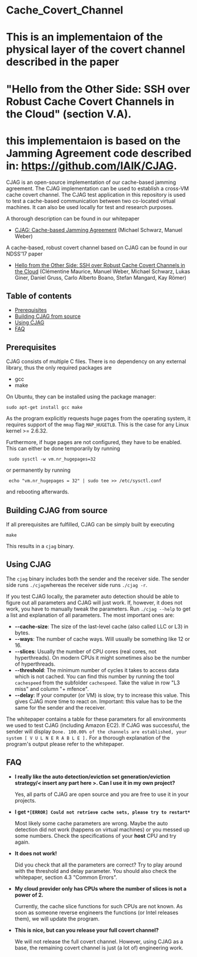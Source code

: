 # Cache_Covert_Channel

# This is an implementaion of the physical layer of the covert channel described in the paper 
# "Hello from the Other Side: SSH over Robust Cache Covert Channels in the Cloud" (section V.A).
# this implementaion is based on the Jamming Agreement code described in: https://github.com/IAIK/CJAG.

CJAG is an open-source implementation of our cache-based jamming agreement. 
The CJAG implementation can be used to establish a cross-VM cache covert channel. The CJAG test application in this repository is used to test a cache-based communication between two co-located virtual machines. It can also be used locally for test and research purposes. 

A thorough description can be found in our whitepaper
 
 * [CJAG: Cache-based Jamming Agreement](https://www.blackhat.com/docs/asia-17/materials/asia-17-Schwarz-Hello-From-The-Other-Side-SSH-Over-Robust-Cache-Covert-Channels-In-The-Cloud-wp.pdf) (Michael Schwarz, Manuel Weber)

A cache-based, robust covert channel based on CJAG can be found in our NDSS'17 paper

 * [Hello from the Other Side: SSH over Robust Cache Covert Channels in the Cloud](https://cmaurice.fr/pdf/ndss17_maurice.pdf) (Clémentine Maurice, Manuel Weber, Michael Schwarz, Lukas Giner, Daniel Gruss, Carlo Alberto Boano, Stefan Mangard, Kay Römer)
 
## Table of contents
 
* [Prerequisites](#prerequisites)
* [Building CJAG from source](#building-cjag-from-source)
* [Using CJAG](#using-cjag)
* [FAQ](#faq)

## Prerequisites

CJAG consists of multiple C files. There is no dependency on any external library, thus the only required packages are 

* gcc
* make

On Ubuntu, they can be installed using the package manager:

    sudo apt-get install gcc make
    
 As the program explicitly requests huge pages from the operating system, it requires support of the `mmap` flag `MAP_HUGETLB`. This is the case for any Linux kernel >= 2.6.32.

 Furthermore, if huge pages are not configured, they have to be enabled.
 This can either be done temporarily by running
 
     sudo sysctl -w vm.nr_hugepages=32
 
 or permanently by running
 
     echo "vm.nr_hugepages = 32" | sudo tee >> /etc/sysctl.conf
     
and rebooting afterwards.

## Building CJAG from source

If all prerequisites are fulfilled, CJAG can be simply built by executing

    make
    
This results in a `cjag` binary.

## Using CJAG

The `cjag` binary includes both the sender and the receiver side. 
The sender side runs `./cjag`whereas the receiver side runs `./cjag -r`. 

If you test CJAG locally, the parameter auto detection should be able to figure out all parameters and CJAG will just work. If, however, it does not work, you have to manually tweak the parameters. Run `./cjag --help` to get a list and explanation of all parameters. The most important ones are:

 * **--cache-size**: The size of the last-level cache (also called LLC or L3) in bytes. 
 * **--ways**: The number of cache ways. Will usually be something like 12 or 16. 
 * **--slices**: Usually the number of CPU cores (real cores, not hyperthreads). On modern CPUs it might sometimes also be the number of hyperthreads. 
 * **--threshold**: The minimum number of cycles it takes to access data which is not cached. You can find this number by running the tool `cachespeed` from the subfolder `cachespeed`. Take the value in row "L3 miss" and column "+ mfence".
* **--delay**: If your computer (or VM) is slow, try to increase this value. This gives CJAG more time to react on. Important: this value has to be the same for the sender and the receiver.

The whitepaper contains a table for these parameters for all environments we used to test CJAG (including Amazon EC2). 
If CJAG was successful, the sender will display `Done. 100.00% of the channels are established, your system [ V U L N E R A B L E ].` 
For a thorough explanation of the program's output please refer to the whitepaper. 

## FAQ

* **I really like the auto detection/eviction set generation/eviction strategy/< insert any part here >. Can I use it in my own project?**

   Yes, all parts of CJAG are open source and you are free to use it in your projects. 

* **I get `*[ERROR] Could not retrieve cache sets, please try to restart*`**

   Most likely some cache parameters are wrong. Maybe the auto detection did not work (happens on virtual machines) or you messed up some numbers. Check the specifications of your **host** CPU and try again.
   
* **It does not work!**

   Did you check that all the parameters are correct? Try to play around with the threshold and delay parameter. You should also check the whitepaper, section 4.3 "Common Errors". 
   
* **My cloud provider only has CPUs where the number of slices is not a power of 2.**

    Currently, the cache slice functions for such CPUs are not known. As soon as someone reverse engineers the functions (or Intel releases them), we will update the program. 
    
* **This is nice, but can you release your full covert channel?**

   We will not release the full covert channel. However, using CJAG as a base, the remaining covert channel is just (a lot of) engineering work. 
